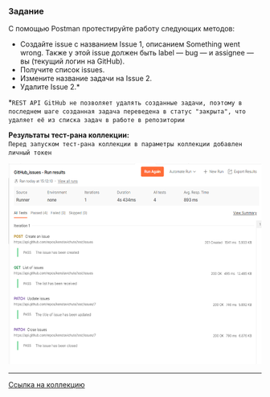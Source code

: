 ### Задание  
С помощью Postman протестируйте работу следующих методов:
  - Создайте issue с названием Issue 1, описанием Something went wrong. Также у этой issue должен быть label — bug — и assignee — вы (текущий логин на GitHub).
  - Получите список issues.
  - Измените название задачи на Issue 2.
  - Удалите Issue 2.*

*`REST API GitHub не позволяет удалять созданные задачи, поэтому в последнем шаге созданная задача переведена в статус "закрыта", что удаляет её из списка задач в работе в репозитории`
  
 **Результаты тест-рана коллекции:**   
 `Перед запуском тест-рана коллекции в параметры коллекции добавлен личный токен` 
 <div align="left">
<img height="400" src="https://github.com/kenstavichute/test/blob/main/githud_issues_run_result.png">
 </div>
    
***
[Ссылка на коллекцию](https://github.com/kenstavichute/test/blob/main/GitHub_issues.postman_collection.json)
